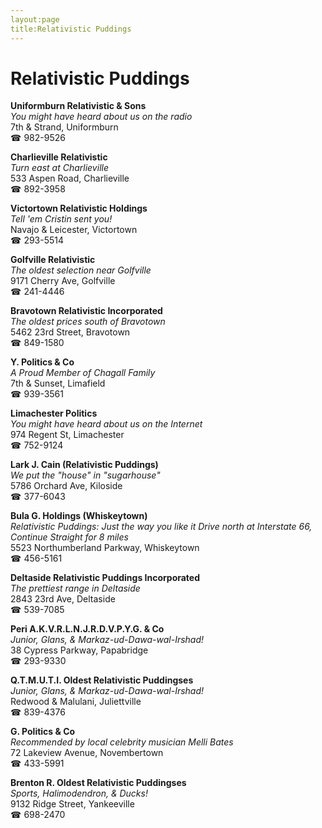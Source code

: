 ```yaml
---
layout:page
title:Relativistic Puddings
---
```

# Relativistic Puddings

**Uniformburn Relativistic & Sons**  
_You might have heard about us on the radio_  
7th & Strand, Uniformburn  
☎ 982-9526



**Charlieville Relativistic**  
_Turn east at Charlieville_  
533 Aspen Road, Charlieville  
☎ 892-3958



**Victortown Relativistic Holdings**  
_Tell 'em Cristin sent you!_  
Navajo & Leicester, Victortown  
☎ 293-5514



**Golfville Relativistic**  
_The oldest selection near Golfville_  
9171 Cherry Ave, Golfville  
☎ 241-4446



**Bravotown Relativistic Incorporated**  
_The oldest prices south of Bravotown_  
5462 23rd Street, Bravotown  
☎ 849-1580



**Y. Politics & Co**  
_A Proud Member of Chagall Family_  
7th & Sunset, Limafield  
☎ 939-3561



**Limachester Politics**  
_You might have heard about us on the Internet_  
974 Regent St, Limachester  
☎ 752-9124



**Lark J. Cain (Relativistic Puddings)**  
_We put the "house" in "sugarhouse"_  
5786 Orchard Ave, Kiloside  
☎ 377-6043



**Bula G. Holdings (Whiskeytown)**  
_Relativistic Puddings: Just the way you like it 
Drive north at Interstate 66, Continue Straight for 8 miles_  
5523 Northumberland Parkway, Whiskeytown  
☎ 456-5161



**Deltaside Relativistic Puddings Incorporated**  
_The prettiest range in Deltaside_  
2843 23rd Ave, Deltaside  
☎ 539-7085



**Peri A.K.V.R.L.N.J.R.D.V.P.Y.G. & Co**  
_Junior, Glans, & Markaz-ud-Dawa-wal-Irshad!_  
38 Cypress Parkway, Papabridge  
☎ 293-9330



**Q.T.M.U.T.I. Oldest Relativistic Puddingses**  
_Junior, Glans, & Markaz-ud-Dawa-wal-Irshad!_  
Redwood & Malulani, Juliettville  
☎ 839-4376



**G. Politics & Co**  
_Recommended by local celebrity musician Melli Bates_  
72 Lakeview Avenue, Novembertown  
☎ 433-5991



**Brenton R. Oldest Relativistic Puddingses**  
_Sports, Halimodendron, & Ducks!_  
9132 Ridge Street, Yankeeville  
☎ 698-2470



